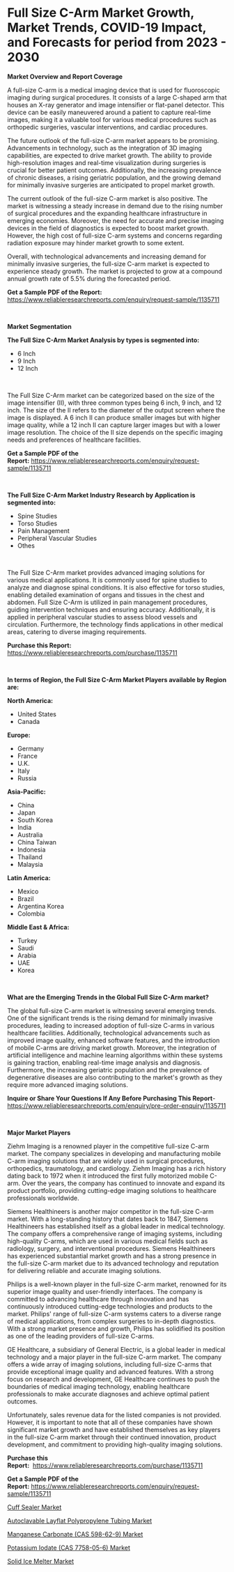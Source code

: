 <p><h1>Full Size C-Arm Market Growth, Market Trends, COVID-19 Impact, and Forecasts for period from 2023 - 2030</h1></p><p><strong>Market Overview and Report Coverage</strong></p>
<p><p>A full-size C-arm is a medical imaging device that is used for fluoroscopic imaging during surgical procedures. It consists of a large C-shaped arm that houses an X-ray generator and image intensifier or flat-panel detector. This device can be easily maneuvered around a patient to capture real-time images, making it a valuable tool for various medical procedures such as orthopedic surgeries, vascular interventions, and cardiac procedures.</p><p>The future outlook of the full-size C-arm market appears to be promising. Advancements in technology, such as the integration of 3D imaging capabilities, are expected to drive market growth. The ability to provide high-resolution images and real-time visualization during surgeries is crucial for better patient outcomes. Additionally, the increasing prevalence of chronic diseases, a rising geriatric population, and the growing demand for minimally invasive surgeries are anticipated to propel market growth.</p><p>The current outlook of the full-size C-arm market is also positive. The market is witnessing a steady increase in demand due to the rising number of surgical procedures and the expanding healthcare infrastructure in emerging economies. Moreover, the need for accurate and precise imaging devices in the field of diagnostics is expected to boost market growth. However, the high cost of full-size C-arm systems and concerns regarding radiation exposure may hinder market growth to some extent.</p><p>Overall, with technological advancements and increasing demand for minimally invasive surgeries, the full-size C-arm market is expected to experience steady growth. The market is projected to grow at a compound annual growth rate of 5.5% during the forecasted period.</p></p>
<p><strong>Get a Sample PDF of the Report:</strong> <a href="https://www.reliableresearchreports.com/enquiry/request-sample/1135711">https://www.reliableresearchreports.com/enquiry/request-sample/1135711</a></p>
<p>&nbsp;</p>
<p><strong>Market Segmentation</strong></p>
<p><strong>The Full Size C-Arm Market Analysis by types is segmented into:</strong></p>
<p><ul><li>6 Inch</li><li>9 Inch</li><li>12 Inch</li></ul></p>
<p>&nbsp;</p>
<p><p>The Full Size C-Arm market can be categorized based on the size of the image intensifier (II), with three common types being 6 inch, 9 inch, and 12 inch. The size of the II refers to the diameter of the output screen where the image is displayed. A 6 inch II can produce smaller images but with higher image quality, while a 12 inch II can capture larger images but with a lower image resolution. The choice of the II size depends on the specific imaging needs and preferences of healthcare facilities.</p></p>
<p><strong>Get a Sample PDF of the Report:</strong>&nbsp;<a href="https://www.reliableresearchreports.com/enquiry/request-sample/1135711">https://www.reliableresearchreports.com/enquiry/request-sample/1135711</a></p>
<p>&nbsp;</p>
<p><strong>The Full Size C-Arm Market Industry Research by Application is segmented into:</strong></p>
<p><ul><li>Spine Studies</li><li>Torso Studies</li><li>Pain Management</li><li>Peripheral Vascular Studies</li><li>Othes</li></ul></p>
<p>&nbsp;</p>
<p><p>The Full Size C-Arm market provides advanced imaging solutions for various medical applications. It is commonly used for spine studies to analyze and diagnose spinal conditions. It is also effective for torso studies, enabling detailed examination of organs and tissues in the chest and abdomen. Full Size C-Arm is utilized in pain management procedures, guiding intervention techniques and ensuring accuracy. Additionally, it is applied in peripheral vascular studies to assess blood vessels and circulation. Furthermore, the technology finds applications in other medical areas, catering to diverse imaging requirements.</p></p>
<p><strong>Purchase this Report:</strong>&nbsp; <a href="https://www.reliableresearchreports.com/purchase/1135711">https://www.reliableresearchreports.com/purchase/1135711</a></p>
<p>&nbsp;</p>
<p><strong>In terms of Region, the Full Size C-Arm Market Players available by Region are:</strong></p>
<p>
    <p> <strong> North America: </strong>
        <ul>
            <li>United States</li>
            <li>Canada</li>
        </ul>
        </p> 
    <p> <strong> Europe: </strong>
        <ul>
            <li>Germany</li>
            <li>France</li>
            <li>U.K.</li>
            <li>Italy</li>
            <li>Russia</li>
        </ul>
        </p> 
    <p> <strong> Asia-Pacific: </strong>
        <ul>
            <li>China</li>
            <li>Japan</li>
            <li>South Korea</li>
            <li>India</li>
            <li>Australia</li>
            <li>China Taiwan</li>
            <li>Indonesia</li>
            <li>Thailand</li>
            <li>Malaysia</li>
        </ul>
        </p> 
    <p> <strong> Latin America: </strong>
        <ul>
            <li>Mexico</li>
            <li>Brazil</li>
            <li>Argentina Korea</li>
            <li>Colombia</li>
        </ul>
        </p> 
    <p> <strong> Middle East & Africa: </strong>
        <ul>
            <li>Turkey</li>
            <li>Saudi</li>
            <li>Arabia</li>
            <li>UAE</li>
            <li>Korea</li>
        </ul>
    </p>
    </p>
<p>&nbsp;</p>
<p><strong>What are the Emerging Trends in the Global Full Size C-Arm market?</strong></p>
<p><p>The global full-size C-arm market is witnessing several emerging trends. One of the significant trends is the rising demand for minimally invasive procedures, leading to increased adoption of full-size C-arms in various healthcare facilities. Additionally, technological advancements such as improved image quality, enhanced software features, and the introduction of mobile C-arms are driving market growth. Moreover, the integration of artificial intelligence and machine learning algorithms within these systems is gaining traction, enabling real-time image analysis and diagnosis. Furthermore, the increasing geriatric population and the prevalence of degenerative diseases are also contributing to the market's growth as they require more advanced imaging solutions.</p></p>
<p><strong>Inquire or Share Your Questions If Any Before Purchasing This Report</strong>- <a href="https://www.reliableresearchreports.com/enquiry/pre-order-enquiry/1135711">https://www.reliableresearchreports.com/enquiry/pre-order-enquiry/1135711</a></p>
<p>&nbsp;</p>
<p><strong>Major Market Players</strong></p>
<p><p>Ziehm Imaging is a renowned player in the competitive full-size C-arm market. The company specializes in developing and manufacturing mobile C-arm imaging solutions that are widely used in surgical procedures, orthopedics, traumatology, and cardiology. Ziehm Imaging has a rich history dating back to 1972 when it introduced the first fully motorized mobile C-arm. Over the years, the company has continued to innovate and expand its product portfolio, providing cutting-edge imaging solutions to healthcare professionals worldwide.</p><p>Siemens Healthineers is another major competitor in the full-size C-arm market. With a long-standing history that dates back to 1847, Siemens Healthineers has established itself as a global leader in medical technology. The company offers a comprehensive range of imaging systems, including high-quality C-arms, which are used in various medical fields such as radiology, surgery, and interventional procedures. Siemens Healthineers has experienced substantial market growth and has a strong presence in the full-size C-arm market due to its advanced technology and reputation for delivering reliable and accurate imaging solutions.</p><p>Philips is a well-known player in the full-size C-arm market, renowned for its superior image quality and user-friendly interfaces. The company is committed to advancing healthcare through innovation and has continuously introduced cutting-edge technologies and products to the market. Philips' range of full-size C-arm systems caters to a diverse range of medical applications, from complex surgeries to in-depth diagnostics. With a strong market presence and growth, Philips has solidified its position as one of the leading providers of full-size C-arms.</p><p>GE Healthcare, a subsidiary of General Electric, is a global leader in medical technology and a major player in the full-size C-arm market. The company offers a wide array of imaging solutions, including full-size C-arms that provide exceptional image quality and advanced features. With a strong focus on research and development, GE Healthcare continues to push the boundaries of medical imaging technology, enabling healthcare professionals to make accurate diagnoses and achieve optimal patient outcomes.</p><p>Unfortunately, sales revenue data for the listed companies is not provided. However, it is important to note that all of these companies have shown significant market growth and have established themselves as key players in the full-size C-arm market through their continued innovation, product development, and commitment to providing high-quality imaging solutions.</p></p>
<p><strong>Purchase this Report:</strong>&nbsp;&nbsp;<a href="https://www.reliableresearchreports.com/purchase/1135711">https://www.reliableresearchreports.com/purchase/1135711</a></p>
<p></p>
<p><strong>Get a Sample PDF of the Report:</strong>&nbsp;<a href="https://www.reliableresearchreports.com/enquiry/request-sample/1135711">https://www.reliableresearchreports.com/enquiry/request-sample/1135711</a></p>
<p><p><a href="https://www.linkedin.com/pulse/cuff-sealer-market-insights-players-forecast/">Cuff Sealer Market</a></p><p><a href="https://www.linkedin.com/pulse/autoclavable-layflat-polypropylene-tubing-market-size/">Autoclavable Layflat Polypropylene Tubing Market</a></p><p><a href="https://medium.com/@pillingbary7584/analyzing-manganese-carbonate-cas-598-62-9-market-global-industry-perspective-and-forecast-2023-456de61f69d5">Manganese Carbonate (CAS 598-62-9) Market</a></p><p><a href="https://medium.com/@keygreen5469/potassium-iodate-cas-7758-05-6-market-trends-forecast-and-competitive-analysis-to-2030-dbc5583dc1db">Potassium Iodate (CAS 7758-05-6) Market</a></p><p><a href="https://www.linkedin.com/pulse/solid-ice-melter-market-research-report-unlocks/">Solid Ice Melter Market</a></p></p>